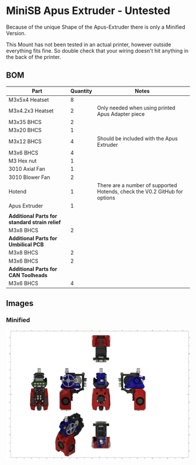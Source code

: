 # MiniSB Apus Extruder - Untested

Because of the unique Shape of the Apus-Extruder there is only a Minified Version.

This Mount has not been tested in an actual printer, however outside everything fits fine. So double check that your wiring doesn't hit anything in the back of the printer.

## BOM

| Part                                            | Quantity | Notes                                                                      |
| ----------------------------------------------- | -------- | -------------------------------------------------------------------------- |
| M3x5x4 Heatset                                  | 8        |                                                                            |
| M3x4.2x3 Heatset                                | 2        | Only needed when using printed Apus Adapter piece                          |
| M3x35 BHCS                                      | 2        |                                                                            |
| M3x20 BHCS                                      | 1        |                                                                            |
| M3x12 BHCS                                      | 4        | Should be included with the Apus Extruder                                  |
| M3x6 BHCS                                       | 4        |
| M3 Hex nut                                       | 1        |
| 3010 Axial Fan                                  | 1        |
| 3010 Blower Fan                                 | 2        |
| Hotend                                          | 1        | There are a number of supported Hotends, check the V0.2 GitHub for options |
| Apus Extruder                                   | 1        |
|                                                 |          |                                                                            |
| **Additional Parts for standard strain relief** |
| M3x8 BHCS                                       | 2        |                                                                            |
| **Additional Parts for Umbilical PCB**          |
| M3x8 BHCS                                       | 2        |                                                                            |
| M3x6 BHCS                                       | 2        |                                                                            |
| **Additional Parts for CAN Toolheads**          |
| M3x6 BHCS                                       | 4        |                                                                            |

## Images

### Minified

![Minified](images/Apus_Minified.png)
